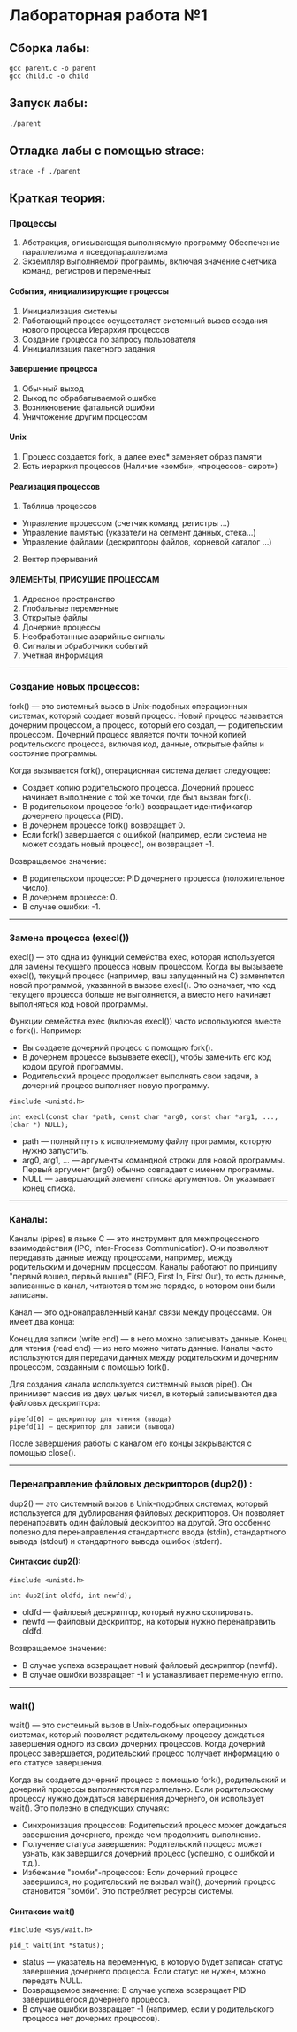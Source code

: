 # Лабораторная работа №1


## Сборка лабы:
```
gcc parent.c -o parent
gcc child.c -o child
```

## Запуск лабы:
```
./parent
```

## Отладка лабы с помощью strace:
```
strace -f ./parent
```

## Краткая теория:

### Процессы

1. Абстракция, описывающая выполняемую программу
Обеспечение параллелизма и псевдопараллелизма
2. Экземпляр выполняемой программы, включая значение счетчика
команд, регистров и переменных

#### События, инициализирующие процессы
1. Инициализация системы
2. Работающий процесс осуществляет системный вызов создания нового
процесса
Иерархия процессов
3. Создание процесса по запросу пользователя
4. Инициализация пакетного задания

#### Завершение процесса
1. Обычный выход
2. Выход по обрабатываемой ошибке
3. Возникновение фатальной ошибки
4. Уничтожение другим процессом

#### Unix
1. Процесс создается fork, а далее
exec* заменяет образ памяти
2. Есть иерархия процессов
(Наличие «зомби», «процессов-
сирот»)

#### Реализация процессов
1. Таблица процессов
- Управление процессом (счетчик команд, регистры …)
- Управление памятью (указатели на сегмент данных, стека…)
- Управление файлами (дескрипторы файлов, корневой каталог …)
2. Вектор прерываний

#### ЭЛЕМЕНТЫ, ПРИСУЩИЕ ПРОЦЕССАМ
1. Адресное пространство
2. Глобальные переменные
3. Открытые файлы
4. Дочерние процессы
5. Необработанные аварийные сигналы
6. Сигналы и обработчики событий
7. Учетная информация


---

### Создание новых процессов:

fork() — это системный вызов в Unix-подобных операционных системах, который создает новый процесс. Новый процесс называется дочерним процессом, а процесс, который его создал, — родительским процессом. Дочерний процесс является почти точной копией родительского процесса, включая код, данные, открытые файлы и состояние программы.

Когда вызывается fork(), операционная система делает следующее:

- Создает копию родительского процесса.
Дочерний процесс начинает выполнение с той же точки, где был вызван fork().
- В родительском процессе fork() возвращает идентификатор дочернего процесса (PID).
- В дочернем процессе fork() возвращает 0.
- Если fork() завершается с ошибкой (например, если система не может создать новый процесс), он возвращает -1.

Возвращаемое значение:
- В родительском процессе: PID дочернего процесса (положительное число).
- В дочернем процессе: 0.
- В случае ошибки: -1.

---

### Замена процесса (execl())

execl() — это одна из функций семейства exec, которая используется для замены текущего процесса новым процессом. Когда вы вызываете execl(), текущий процесс (например, ваш запущенный на C) заменяется новой программой, указанной в вызове execl(). Это означает, что код текущего процесса больше не выполняется, а вместо него начинает выполняться код новой программы.

Функции семейства exec (включая execl()) часто используются вместе с fork(). Например:

- Вы создаете дочерний процесс с помощью fork().
- В дочернем процессе вызываете execl(), чтобы заменить его код кодом другой программы.
- Родительский процесс продолжает выполнять свои задачи, а дочерний процесс выполняет новую программу.


```
#include <unistd.h>

int execl(const char *path, const char *arg0, const char *arg1, ..., (char *) NULL);
```

- path — полный путь к исполняемому файлу программы, которую нужно запустить.
- arg0, arg1, ... — аргументы командной строки для новой программы. Первый аргумент (arg0) обычно совпадает с именем программы.
- NULL — завершающий элемент списка аргументов. Он указывает конец списка.

---

### Каналы:
Каналы (pipes) в языке C — это  инструмент для межпроцессного взаимодействия (IPC, Inter-Process Communication). Они позволяют передавать данные между процессами, например, между родительским и дочерним процессом. Каналы работают по принципу "первый вошел, первый вышел" (FIFO, First In, First Out), то есть данные, записанные в канал, читаются в том же порядке, в котором они были записаны.

Канал — это однонаправленный канал связи между процессами. Он имеет два конца:

Конец для записи (write end) — в него можно записывать данные.
Конец для чтения (read end) — из него можно читать данные.
Каналы часто используются для передачи данных между родительским и дочерним процессом, созданным с помощью fork().

Для создания канала используется системный вызов pipe(). Он принимает массив из двух целых чисел, в который записываются два файловых дескриптора:

```
pipefd[0] — дескриптор для чтения (ввода)  
pipefd[1] — дескриптор для записи (вывода)
```

После завершения работы с каналом его концы закрываются с помощью close().

---

### Перенаправление файловых дескрипторов (dup2()) :

dup2() — это системный вызов в Unix-подобных системах, который используется для дублирования файловых дескрипторов. Он позволяет перенаправить один файловый дескриптор на другой. Это особенно полезно для перенаправления стандартного ввода (stdin), стандартного вывода (stdout) и стандартного вывода ошибок (stderr).

#### Синтаксис dup2():
```
#include <unistd.h>

int dup2(int oldfd, int newfd);
```
- oldfd — файловый дескриптор, который нужно скопировать.
- newfd — файловый дескриптор, на который нужно перенаправить oldfd.

Возвращаемое значение:
- В случае успеха возвращает новый файловый дескриптор (newfd).
- В случае ошибки возвращает -1 и устанавливает переменную errno.

---
### wait()

wait() — это системный вызов в Unix-подобных операционных системах, который позволяет родительскому процессу дождаться завершения одного из своих дочерних процессов. Когда дочерний процесс завершается, родительский процесс получает информацию о его статусе завершения.

Когда вы создаете дочерний процесс с помощью fork(), родительский и дочерний процессы выполняются параллельно. Если родительскому процессу нужно дождаться завершения дочернего, он использует wait(). Это полезно в следующих случаях:

- Синхронизация процессов: Родительский процесс может дождаться завершения дочернего, прежде чем продолжить выполнение.
- Получение статуса завершения: Родительский процесс может узнать, как завершился дочерний процесс (успешно, с ошибкой и т.д.).
- Избежание "зомби"-процессов: Если дочерний процесс завершился, но родительский не вызвал wait(), дочерний процесс становится "зомби". Это потребляет ресурсы системы.

#### Синтаксис wait()

```
#include <sys/wait.h>

pid_t wait(int *status);
```
- status — указатель на переменную, в которую будет записан статус завершения дочернего процесса. Если статус не нужен, можно передать NULL.
- Возвращаемое значение:
В случае успеха возвращает PID завершившегося дочернего процесса.
- В случае ошибки возвращает -1 (например, если у родительского процесса нет дочерних процессов).
